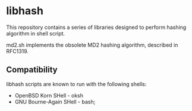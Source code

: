 libhash
=======

This repository contains a series of libraries designed to perform
hashing algorithm in shell script.

md2.sh implements the obsolete MD2 hashing algorithm, described in
RFC1319.

Compatibility
-------------

libhash scripts are known to run with the following shells:

- OpenBSD Korn SHell - oksh
- GNU Bourne-Again SHell - bash;

